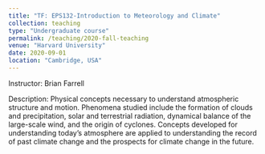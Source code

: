 ```yaml
---
title: "TF: EPS132-Introduction to Meteorology and Climate"
collection: teaching
type: "Undergraduate course"
permalink: /teaching/2020-fall-teaching
venue: "Harvard University"
date: 2020-09-01
location: "Cambridge, USA"
---
```


Instructor: Brian Farrell

Description: Physical concepts necessary to understand atmospheric structure and motion. Phenomena studied include the formation of clouds and precipitation, solar and terrestrial radiation, dynamical balance of the large-scale wind, and the origin of cyclones. Concepts developed for understanding today’s atmosphere are applied to understanding the record of past climate change and the prospects for climate change in the future.

